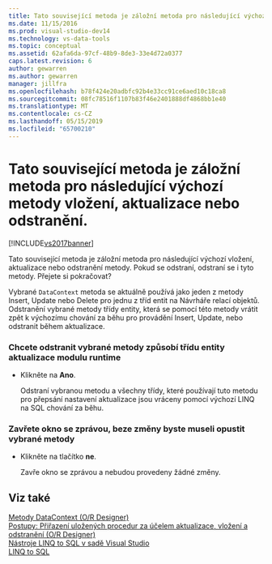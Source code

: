 ```yaml
---
title: Tato související metoda je záložní metoda pro následující výchozí vložení, aktualizace nebo odstranění metody | Dokumentace Microsoftu
ms.date: 11/15/2016
ms.prod: visual-studio-dev14
ms.technology: vs-data-tools
ms.topic: conceptual
ms.assetid: 62afa6da-97cf-48b9-8de3-33e4d72a0377
caps.latest.revision: 6
author: gewarren
ms.author: gewarren
manager: jillfra
ms.openlocfilehash: b78f424e20adbfc92b4e33cc91ce6aed10c18ca8
ms.sourcegitcommit: 08fc78516f1107b83f46e2401888df4868bb1e40
ms.translationtype: MT
ms.contentlocale: cs-CZ
ms.lasthandoff: 05/15/2019
ms.locfileid: "65700210"
---
```

# <a name="this-related-method-is-the-backing-method-for-the-following-default-insert-update-or-delete-methods"></a>Tato související metoda je záložní metoda pro následující výchozí metody vložení, aktualizace nebo odstranění.
[!INCLUDE[vs2017banner](../includes/vs2017banner.md)]

Tato související metoda je záložní metoda pro následující výchozí vložení, aktualizace nebo odstranění metody. Pokud se odstraní, odstraní se i tyto metody. Přejete si pokračovat?  
  
 Vybrané `DataContext` metoda se aktuálně používá jako jeden z metody Insert, Update nebo Delete pro jednu z tříd entit na Návrháře relací objektů. Odstranění vybrané metody třídy entity, která se pomocí této metody vrátit zpět k výchozímu chování za běhu pro provádění Insert, Update, nebo odstranit během aktualizace.  
  
### <a name="to-delete-the-selected-method-causing-the-entity-class-to-use-runtime-updates"></a>Chcete odstranit vybrané metody způsobí třídu entity aktualizace modulu runtime  
  
- Klikněte na **Ano**.  
  
     Odstraní vybranou metodu a všechny třídy, které používají tuto metodu pro přepsání nastavení aktualizace jsou vráceny pomocí výchozí LINQ na SQL chování za běhu.  
  
### <a name="to-close-the-message-box-leaving-the-selected-method-unchanged"></a>Zavřete okno se zprávou, beze změny byste museli opustit vybrané metody  
  
- Klikněte na tlačítko **ne**.  
  
     Zavře okno se zprávou a nebudou provedeny žádné změny.  
  
## <a name="see-also"></a>Viz také  
 [Metody DataContext (O/R Designer)](../data-tools/datacontext-methods-o-r-designer.md)   
 [Postupy: Přiřazení uložených procedur za účelem aktualizace, vložení a odstranění (O/R Designer)](../data-tools/how-to-assign-stored-procedures-to-perform-updates-inserts-and-deletes-o-r-designer.md)   
 [Nástroje LINQ to SQL v sadě Visual Studio](../data-tools/linq-to-sql-tools-in-visual-studio2.md)   
 [LINQ to SQL](https://msdn.microsoft.com/library/73d13345-eece-471a-af40-4cc7a2f11655)
